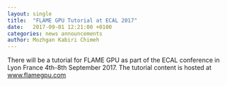```yaml
---
layout: single
title:  "FLAME GPU Tutorial at ECAL 2017"
date:   2017-09-01 12:21:00 +0100
categories: news announcements
author: Mozhgan Kabiri Chimeh
---
```

There will be a tutorial for FLAME GPU as part of the ECAL conference in Lyon France 4th-8th September 2017. The tutorial content is hosted at <a href="www.flamegpu.com">www.flamegpu.com</a> 